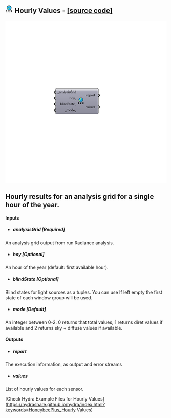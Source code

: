 ## ![](../../images/icons/Hourly_Values.png) Hourly Values - [[source code]](https://github.com/ladybug-tools/honeybee-grasshopper/tree/master/plugin/grasshopper/src/HoneybeePlus_Hourly%20Values.py)

![](../../images/components/Hourly_Values.png)

Hourly results for an analysis grid for a single hour of the year.
 -

#### Inputs
* ##### analysisGrid [Required]
An analysis grid output from run Radiance analysis.
* ##### hoy [Optional]
An hour of the year (default: first available hour).
* ##### blindState [Optional]
Blind states for light sources as a tuples. You can use
 If left empty the first state of each window group will be used.
* ##### mode [Default]
An integer between 0-2. 0 returns that total values, 1 returns
 diret values if available and 2 returns sky + diffuse values if
 available.

#### Outputs
* ##### report
The execution information, as output and error streams
* ##### values
List of hourly values for each sensor.


[Check Hydra Example Files for Hourly Values](https://hydrashare.github.io/hydra/index.html?keywords=HoneybeePlus_Hourly Values)